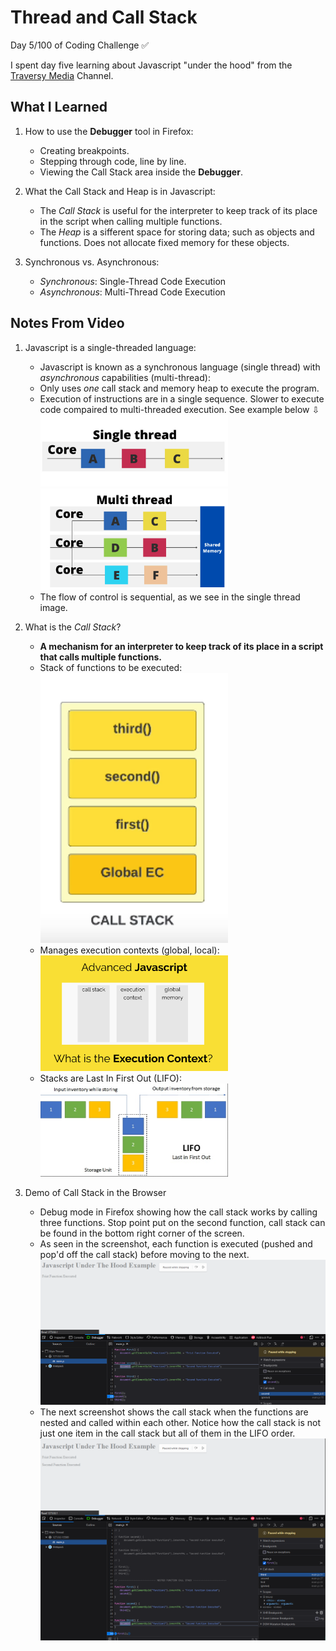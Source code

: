 # Thread and Call Stack 
Day 5/100 of Coding Challenge ✅

I spent day five learning about Javascript "under the hood" from the [Traversy Media](https://youtu.be/-G9c4CMMUKc) Channel. 

## What I Learned
1. How to use the **Debugger** tool in Firefox: 
    - Creating breakpoints.
    - Stepping through code, line by line.
    - Viewing the Call Stack area inside the **Debugger**.

2. What the Call Stack and Heap is in Javascript:
    - The *Call Stack* is useful for the interpreter to keep track of its place in the script when calling multiple functions.
    - The *Heap* is a sifferent space for storing data; such as objects and functions. Does not allocate fixed memory for these objects.
 3. Synchronous vs. Asynchronous:
    - *Synchronous*: Single-Thread Code Execution
    - *Asynchronous*: Multi-Thread Code Execution

## Notes From Video
1. Javascript is a single-threaded language:
    - Javascript is known as a synchronous language (single thread) with *asynchronous* capabilities (multi-thread):
    - Only uses *one* call stack and memory heap to execute the program.
    - Execution of instructions are in a single sequence. Slower to execute code compaired to multi-threaded execution. See example below ⇩ <br>
    <img src="/img/single-thread-ex.png" alt="Single Thread Example Image" width="300px"> <br>
    <img src="/img/multi-threaded-ex.png" alt="Multi Threaded Example Image" width="300px"> <br>
    - The flow of control is sequential, as we see in the single thread image. 

2. What is the *Call Stack*? 
    - **A mechanism for an interpreter to keep track of its place in a script that calls multiple functions.**
    - Stack of functions to be executed: <Br>
    <img src="/img/call-stack.png" alt="Call Stack Example" width="300px"> <br>
    - Manages execution contexts (global, local): <br>
    <img src="/img/execution-context.png" alt="Execution Context Example" width="300px"> <br>
    - Stacks are Last In First Out (LIFO): <br>
    <img src="/img/lifo.png" alt="LIFO Example" width="300px"> <br>

3. Demo of Call Stack in the Browser
    - Debug mode in Firefox showing how the call stack works by calling three functions. Stop point put on the second function, call stack can be found in the bottom right corner of the screen. 
    - As seen in the screenshot, each function is executed (pushed and pop'd off the call stack) before moving to the next. <br>
    <img src="/img/debugging.png" alt="Call Stack in Firefox Demonstration" width="600"> <br>
    - The next screenshot shows the call stack when the functions are nested and called within each other. Notice how the call stack is not just one item in the call stack but all of them in the LIFO order. <br>
    <img src="/img/debuggin-2.png" alt="Second Call Stack in Firefox Demonstration" width="600"> <br>




